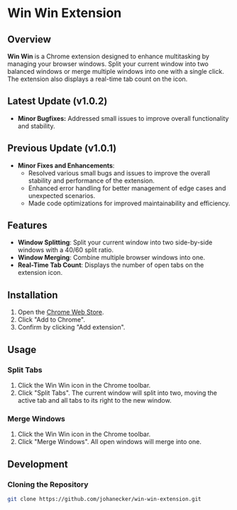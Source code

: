 # Win Win Extension

## Overview

**Win Win** is a Chrome extension designed to enhance multitasking by managing your browser windows. Split your current window into two balanced windows or merge multiple windows into one with a single click. The extension also displays a real-time tab count on the icon.

## Latest Update (v1.0.2)

- **Minor Bugfixes:** Addressed small issues to improve overall functionality and stability.

## Previous Update (v1.0.1)

- **Minor Fixes and Enhancements**:
  - Resolved various small bugs and issues to improve the overall stability and performance of the extension.
  - Enhanced error handling for better management of edge cases and unexpected scenarios.
  - Made code optimizations for improved maintainability and efficiency.

## Features

- **Window Splitting**: Split your current window into two side-by-side windows with a 40/60 split ratio.
- **Window Merging**: Combine multiple browser windows into one.
- **Real-Time Tab Count**: Displays the number of open tabs on the extension icon.

## Installation

1. Open the [Chrome Web Store](https://chromewebstore.google.com/detail/win-win/cacgeaapncpnnnbigaaiebjkbogejkmm).
2. Click "Add to Chrome".
3. Confirm by clicking "Add extension".

## Usage

### Split Tabs

1. Click the Win Win icon in the Chrome toolbar.
2. Click "Split Tabs". The current window will split into two, moving the active tab and all tabs to its right to the new window.

### Merge Windows

1. Click the Win Win icon in the Chrome toolbar.
2. Click "Merge Windows". All open windows will merge into one.

## Development

### Cloning the Repository

```sh
git clone https://github.com/johanecker/win-win-extension.git
```
